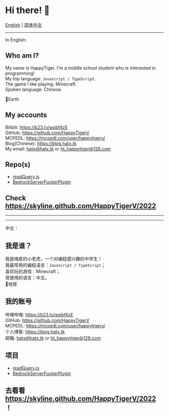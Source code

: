 # Hi there! 👋
[English](#en) | [简体中文](#zh)  
***
<span id="en">In English:</span>
## Who am I?
My name is HappyTiger. I'm a middle school student who is interested in programming!  
My top language: `Javascript / TypeScript`.  
The game I like playing: Minecraft.  
Spoken language: Chinese.  
  
📍Earth

## My accounts
Bilibili: https://b23.tv/wpbf4zE  
GitHub: https://github.com/HappyTigerV  
MCPEDL: https://mcpedl.com/user/happytigerv/   
Blog(Chinese): https://blog.hatx.tk   
My email: hatx@hatx.tk or ht_happytiger@126.com

## Repo(s)
* [readQuery.js](https://github.com/HappyTigerV/readQuery.js)
* [BedrockServerFuckerPlugin](https://github.com/HappyTigerV/BedrockServerFuckerPlugin)

## Check https://skyline.github.com/HappyTigerV/2022
* * *
* * *
<span id="zh">中文：</span>
## 我是谁？
我是嗨皮的小老虎，一个对编程感兴趣的中学生！  
我最常用的编程语言：`Javascript / TypeScript`；  
喜欢玩的游戏：Minecraft；  
常使用的语言：中文。  
📍地球

## 我的账号
哔哩哔哩: https://b23.tv/wpbf4zE  
GitHub: https://github.com/HappyTigerV  
MCPEDL: https://mcpedl.com/user/happytigerv/   
个人博客: https://blog.hatx.tk  
邮箱: hatx@hatx.tk or ht_happytiger@126.com

## 项目
* [readQuery.js](https://github.com/HappyTigerV/readQuery.js)
* [BedrockServerFuckerPlugin](https://github.com/HappyTigerV/BedrockServerFuckerPlugin)

## 去看看 https://skyline.github.com/HappyTigerV/2022 ！